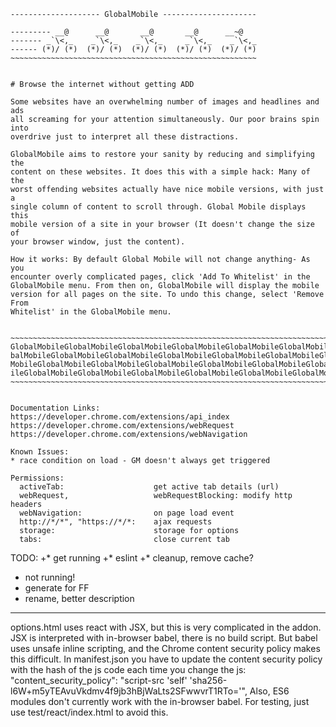     -------------------- GlobalMobile ---------------------

    --------- __@      __@       __@       __@      __~@
    ------- _`\<,_    _`\<,_    _`\<,_     _`\<,_    _`\<,_
    ------ (*)/ (*)  (*)/ (*)  (*)/ (*)  (*)/ (*)  (*)/ (*)
    ~~~~~~~~~~~~~~~~~~~~~~~~~~~~~~~~~~~~~~~~~~~~~~~~~~~~~~~


    # Browse the internet without getting ADD

    Some websites have an overwhelming number of images and headlines and ads
    all screaming for your attention simultaneously. Our poor brains spin into
    overdrive just to interpret all these distractions.

    GlobalMobile aims to restore your sanity by reducing and simplifying the
    content on these websites. It does this with a simple hack: Many of the
    worst offending websites actually have nice mobile versions, with just a
    single column of content to scroll through. Global Mobile displays this
    mobile version of a site in your browser (It doesn't change the size of
    your browser window, just the content).

    How it works: By default Global Mobile will not change anything- As you
    encounter overly complicated pages, click 'Add To Whitelist' in the
    GlobalMobile menu. From then on, GlobalMobile will display the mobile
    version for all pages on the site. To undo this change, select 'Remove From
    Whitelist' in the GlobalMobile menu.


    ~~~~~~~~~~~~~~~~~~~~~~~~~~~~~~~~~~~~~~~~~~~~~~~~~~~~~~~~~~~~~~~~~~~~~~~~~~~
    GlobalMobileGlobalMobileGlobalMobileGlobalMobileGlobalMobileGlobalMobileGlo
    balMobileGlobalMobileGlobalMobileGlobalMobileGlobalMobileGlobalMobileGlobal
    MobileGlobalMobileGlobalMobileGlobalMobileGlobalMobileGlobalMobileGlobalMob
    ileGlobalMobileGlobalMobileGlobalMobileGlobalMobileGlobalMobileGlobalMobile
    ~~~~~~~~~~~~~~~~~~~~~~~~~~~~~~~~~~~~~~~~~~~~~~~~~~~~~~~~~~~~~~~~~~~~~~~~~~~


    Documentation Links:
    https://developer.chrome.com/extensions/api_index
    https://developer.chrome.com/extensions/webRequest
    https://developer.chrome.com/extensions/webNavigation

    Known Issues:
    * race condition on load - GM doesn't always get triggered

    Permissions:
      activeTab:                    get active tab details (url)
      webRequest,                   webRequestBlocking: modify http headers
      webNavigation:                on page load event
      http://*/*", "https://*/*:    ajax requests
      storage:                      storage for options
      tabs:                         close current tab

TODO:
+* get running
+* eslint
+* cleanup, remove cache?
* not running!
* generate for FF
* rename, better description


--------------

options.html uses react with JSX, but this is very complicated in the addon. 
JSX is interpreted with in-browser babel, there is no build script.
But babel uses unsafe inline scripting, and the Chrome content security policy makes this difficult.
In manifest.json you have to update the content security policy with the hash of the js code each time you change the js:
"content_security_policy": "script-src 'self' 'sha256-l6W+m5yTEAvuVkdmv4f9jb3hBjWaLts2SFwwvrT1RTo='",
Also, ES6 modules don't currently work with the in-browser babel.
For testing, just use test/react/index.html to avoid this.

